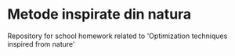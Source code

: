 Metode inspirate din natura
===

Repository for school homework related to 'Optimization techniques inspired from nature'
